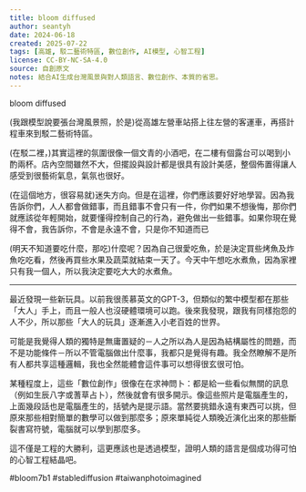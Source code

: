 ```yaml
---
title: bloom diffused
author: seantyh
date: 2024-06-18
created: 2025-07-22
tags: [高雄, 駁二藝術特區, 數位創作, AI模型, 心智工程]
license: CC-BY-NC-SA-4.0
source: 自創原文
notes: 結合AI生成台灣風景與對人類語言、數位創作、本質的省思。
---
```

bloom diffused

(我跟模型說要張台灣風景照，於是)從高雄左營車站搭上往左營的客運車，再搭計程車來到駁二藝術特區。

(在駁二裡，)其實這裡的氛圍很像一個文青的小酒吧，在二樓有個露台可以喝到小酌兩杯。店內空間雖然不大，但擺設與設計都是很具有設計美感，整個佈置得讓人感受到很藝術氣息，氣氛也很好。

(在這個地方，很容易就)迷失方向。但是在這裡，你們應該要好好地學習。因為我告訴你們，人人都會做錯事，而且錯事不會只有一件，你們如果不想後悔，那你們就應該從年輕開始，就要懂得控制自己的行為，避免做出一些錯事。如果你現在覺得不會，我告訴你，不會是永遠不會，只是你不知道而已

(明天不知道要吃什麼，那吃)什麼呢？因為自己很愛吃魚，於是決定買些烤魚及炸魚吃吃看，然後再買些水果及蔬菜就結束一天了。今天中午想吃水煮魚，因為家裡只有我一個人，所以我決定要吃大大的水煮魚。

-----

最近發現一些新玩具。以前我很羨慕英文的GPT-3，但類似的繁中模型都在那些「大人」手上，而且一般人也沒硬體環境可以跑。後來我發現，跟我有同樣抱怨的人不少，所以那些「大人的玩具」逐漸進入小老百姓的世界。

可能是我覺得人類的獨特是無庸置疑的－人之所以為人是因為結構屬性的問題，而不是功能條件－所以不管電腦做出什麼事，我都只是覺得有趣。我全然瞭解不是所有人都共享這種邏輯，我也全然能體會這件事可以想得很玄很可怕。

某種程度上，這些「數位創作」很像在在求神問卜：都是給一些看似無關的訊息（例如生辰八字或蓍草占卜），然後就會有很多開示。像這些照片是電腦產生的，上面幾段話也是電腦產生的，括號內是提示語。當然要挑錯永遠有東西可以挑，但原來那些相對簡單的數學可以做到那麼多；原來單純從人類晚近演化出來的那些斷裂書寫符號，電腦就可以學到那麼多。

這不僅是工程的大勝利，這更應該也是透過模型，證明人類的語言是個成功得可怕的心智工程結晶吧。

#bloom7b1 #stablediffusion #taiwanphotoimagined